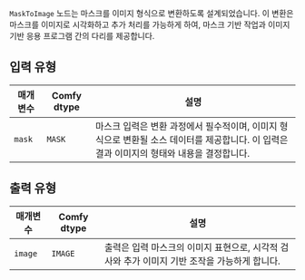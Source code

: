 
`MaskToImage` 노드는 마스크를 이미지 형식으로 변환하도록 설계되었습니다. 이 변환은 마스크를 이미지로 시각화하고 추가 처리를 가능하게 하여, 마스크 기반 작업과 이미지 기반 응용 프로그램 간의 다리를 제공합니다.
## 입력 유형
| 매개변수 | Comfy dtype | 설명 |
|-----------|-------------|-------------|
| `mask`    | `MASK`      | 마스크 입력은 변환 과정에서 필수적이며, 이미지 형식으로 변환될 소스 데이터를 제공합니다. 이 입력은 결과 이미지의 형태와 내용을 결정합니다. |

## 출력 유형
| 매개변수 | Comfy dtype | 설명 |
|-----------|-------------|-------------|
| `image`   | `IMAGE`     | 출력은 입력 마스크의 이미지 표현으로, 시각적 검사와 추가 이미지 기반 조작을 가능하게 합니다. |